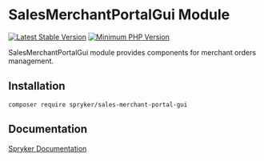 # SalesMerchantPortalGui Module
[![Latest Stable Version](https://poser.pugx.org/spryker/sales-merchant-portal-gui/v/stable.svg)](https://packagist.org/packages/spryker/sales-merchant-portal-gui)
[![Minimum PHP Version](https://img.shields.io/badge/php-%3E%3D%208.2-8892BF.svg)](https://php.net/)

SalesMerchantPortalGui module provides components for merchant orders management.

## Installation

```
composer require spryker/sales-merchant-portal-gui
```

## Documentation

[Spryker Documentation](https://docs.spryker.com)
